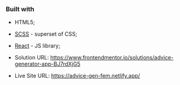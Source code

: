 ### Built with

- HTML5;
- [SCSS](https://sass-lang.com/) - superset of CSS;
- [React](https://reactjs.org/) - JS library;

- Solution URL: https://www.frontendmentor.io/solutions/advice-generator-app-BJ7rdXjG5
- Live Site URL: https://advice-gen-fem.netlify.app/
